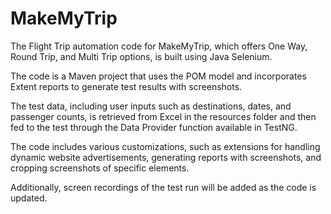 # MakeMyTrip

The Flight Trip automation code for MakeMyTrip, which offers One Way, Round Trip, and Multi Trip options, is built using Java Selenium.

The code is a Maven project that uses the POM model and incorporates Extent reports to generate test results with screenshots.

The test data, including user inputs such as destinations, dates, and passenger counts, is retrieved from Excel in the resources folder and then fed to the test through the Data Provider function available in TestNG.

The code includes various customizations, such as extensions for handling dynamic website advertisements, generating reports with screenshots, and cropping screenshots of specific elements.

Additionally, screen recordings of the test run will be added as the code is updated.
